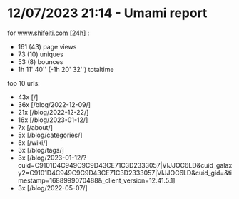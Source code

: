 # 12/07/2023 21:14 - Umami report
for www.shifeiti.com [24h] :

 - 161 (43) page views
 - 73 (10) uniques
 - 53 (8) bounces
 - 1h 11' 40'' (-1h 20' 32'') totaltime


top 10 urls:
 - 43x [/]
 - 36x [/blog/2022-12-09/]
 - 21x [/blog/2022-12-22/]
 - 16x [/blog/2023-01-12/]
 - 7x [/about/]
 - 5x [/blog/categories/]
 - 5x [/wiki/]
 - 3x [/blog/tags/]
 - 3x [/blog/2023-01-12/?cuid=C9101D4C949C9C9D43CE71C3D2333057|VIJJOC6LD&cuid_galaxy2=C9101D4C949C9C9D43CE71C3D2333057|VIJJOC6LD&cuid_gid=&timestamp=1688999070488&_client_version=12.41.5.1]
 - 3x [/blog/2022-05-07/]


